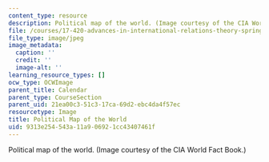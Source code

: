 ```yaml
---
content_type: resource
description: Political map of the world. (Image courtesy of the CIA World Fact Book.)
file: /courses/17-420-advances-in-international-relations-theory-spring-2003/9313e254543a11a906921cc43407461f_chp_political_world_map_2.jpg
file_type: image/jpeg
image_metadata:
  caption: ''
  credit: ''
  image-alt: ''
learning_resource_types: []
ocw_type: OCWImage
parent_title: Calendar
parent_type: CourseSection
parent_uid: 21ea00c3-51c3-17ca-69d2-ebc4da4f57ec
resourcetype: Image
title: Political Map of the World
uid: 9313e254-543a-11a9-0692-1cc43407461f
---
```

Political map of the world. (Image courtesy of the CIA World Fact Book.)

